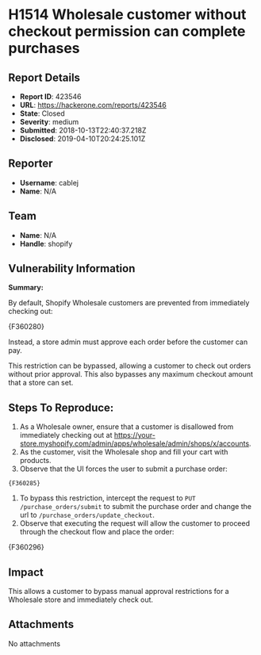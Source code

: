 # H1514 Wholesale customer without checkout permission can complete purchases

## Report Details
- **Report ID**: 423546
- **URL**: https://hackerone.com/reports/423546
- **State**: Closed
- **Severity**: medium
- **Submitted**: 2018-10-13T22:40:37.218Z
- **Disclosed**: 2019-04-10T20:24:25.101Z

## Reporter
- **Username**: cablej
- **Name**: N/A

## Team
- **Name**: N/A
- **Handle**: shopify

## Vulnerability Information
**Summary:**

By default, Shopify Wholesale customers are prevented from immediately checking out:

{F360280}

Instead, a store admin must approve each order before the customer can pay.

This restriction can be bypassed, allowing a customer to check out orders without prior approval. This also bypasses any maximum checkout amount that a store can set.

## Steps To Reproduce:

  1. As a Wholesale owner, ensure that a customer is disallowed from immediately checking out at https://your-store.myshopify.com/admin/apps/wholesale/admin/shops/x/accounts.
  1. As the customer, visit the Wholesale shop and fill your cart with products.
  1. Observe that the UI forces the user to submit a purchase order:

    {F360285}

  1. To bypass this restriction, intercept the request to `PUT /purchase_orders/submit` to submit the purchase order and change the url to `/purchase_orders/update_checkout`.
  1. Observe that executing the request will allow the customer to proceed through the checkout flow and place the order:

{F360296}

## Impact

This allows a customer to bypass manual approval restrictions for a Wholesale store and immediately check out.

## Attachments
No attachments
